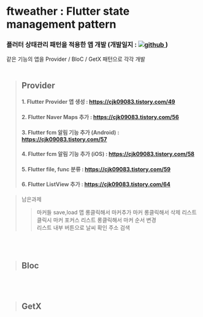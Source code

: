 # ftweather : Flutter state management pattern

<p>
  <h3> 플러터 상태관리 패턴을 적용한 앱 개발 (개발일지 : 
    <a href="https://cjk09083.tistory.com/category/%ED%94%84%EB%A1%9C%EC%A0%9D%ED%8A%B8%EB%93%A4/%EB%82%A0%EC%94%A8%EC%95%B1" target="_blank">
      <img  src=https://img.shields.io/badge/Tistory-000000.svg?&style=flat-square&logo=tistory&logoColor=white alt=github />
    </a> )
  </h3>
</p>

같은 기능의 앱을 Provider / BloC / GetX 패턴으로 각각 개발   
<br>  

>## Provider 
>####   1. Flutter Provider 앱 생성 : https://cjk09083.tistory.com/49
>####   2. Flutter Naver Maps 추가 : https://cjk09083.tistory.com/56
>####   3. Flutter fcm 알림 기능 추가 (Android) : https://cjk09083.tistory.com/57
>####   4. Flutter fcm 알림 기능 추가 (iOS) : https://cjk09083.tistory.com/58
>####   5. Flutter file, func 분류 : https://cjk09083.tistory.com/59
>####   6. Flutter ListView 추가 : https://cjk09083.tistory.com/64

> 남은과제
>> 마커들 save,load 
>> 맵 롱클릭해서 마커추가 
>> 마커 롱클릭해서 삭제
>> 리스트 클릭시 마커 포커스 
>> 리스트 롱클릭해서 마커 순서 변경  
>> 리스트 내부 버튼으로 날씨 확인 
>> 주소 검색

<br>
<br>

>## Bloc

<br>
<br>

>## GetX
